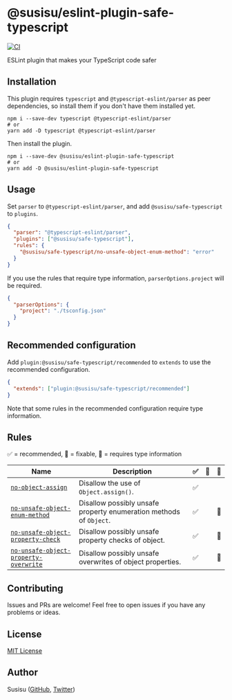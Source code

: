 # @susisu/eslint-plugin-safe-typescript

[![CI](https://github.com/susisu/eslint-plugin-safe-typescript/workflows/CI/badge.svg)](https://github.com/susisu/eslint-plugin-safe-typescript/actions?query=workflow%3ACI)

ESLint plugin that makes your TypeScript code safer

## Installation
This plugin requires `typescript` and `@typescript-eslint/parser` as peer dependencies, so install them if you don't have them installed yet.

``` shell
npm i --save-dev typescript @typescript-eslint/parser
# or
yarn add -D typescript @typescript-eslint/parser
```

Then install the plugin.

``` shell
npm i --save-dev @susisu/eslint-plugin-safe-typescript
# or
yarn add -D @susisu/eslint-plugin-safe-typescript
```

## Usage
Set `parser` to `@typescript-eslint/parser`, and add `@susisu/safe-typescript` to `plugins`.

``` json
{
  "parser": "@typescript-eslint/parser",
  "plugins": ["@susisu/safe-typescript"],
  "rules": {
    "@susisu/safe-typescript/no-unsafe-object-enum-method": "error"
  }
}
```

If you use the rules that require type information, `parserOptions.project` will be required.

``` json
{
  "parserOptions": {
    "project": "./tsconfig.json"
  }
}
```

## Recommended configuration
Add `plugin:@susisu/safe-typescript/recommended` to `extends` to use the recommended configuration.

``` json
{
  "extends": ["plugin:@susisu/safe-typescript/recommended"]
}
```

Note that some rules in the recommended configuration require type information.

## Rules
✅ = recommended, 🔧 = fixable, 💭 = requires type information

| Name | Description | ✅ | 🔧 | 💭 |
| --- | --- | --- | --- | --- |
| [`no-object-assign`](https://github.com/susisu/eslint-plugin-safe-typescript/blob/main/src/rules/no-object-assign/README.md) | Disallow the use of `Object.assign()`. | ✅ | | |
| [`no-unsafe-object-enum-method`](https://github.com/susisu/eslint-plugin-safe-typescript/blob/main/src/rules/no-unsafe-object-enum-method/README.md) | Disallow possibly unsafe property enumeration methods of `Object`. | ✅ | | 💭 |
| [`no-unsafe-object-property-check`](https://github.com/susisu/eslint-plugin-safe-typescript/blob/main/src/rules/no-unsafe-object-property-check/README.md) | Disallow possibly unsafe property checks of object. | ✅ | | 💭 |
| [`no-unsafe-object-property-overwrite`](https://github.com/susisu/eslint-plugin-safe-typescript/blob/main/src/rules/no-unsafe-object-property-overwrite/README.md) | Disallow possibly unsafe overwrites of object properties. | ✅ | | 💭 |

## Contributing
Issues and PRs are welcome!
Feel free to open issues if you have any problems or ideas.

## License

[MIT License](http://opensource.org/licenses/mit-license.php)

## Author

Susisu ([GitHub](https://github.com/susisu), [Twitter](https://twitter.com/susisu2413))
